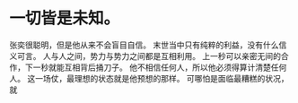 # 一切皆是未知。
张奕很聪明，但是他从来不会盲目自信。
末世当中只有纯粹的利益，没有什么信义可言。
人与人之间，势力与势力之间都是互相利用。
上一秒可以亲密无间的合作，下一秒就能互相背后捅刀子。
他不相信任何人，所以他必须得算计清楚任何人。
这一场仗，最理想的状态就是他预想的那样。
可哪怕是面临最糟糕的状况，就

